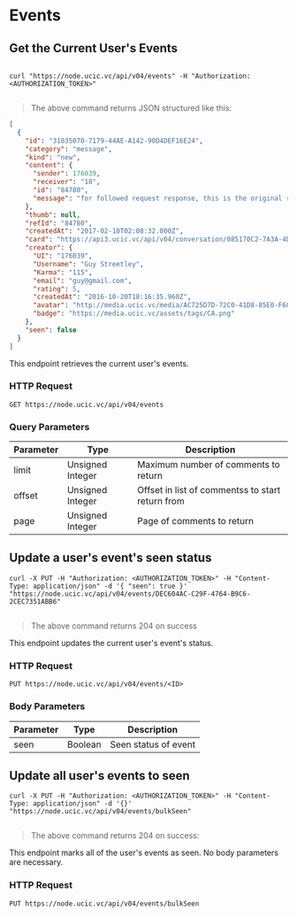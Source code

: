 # Events 

## Get the Current User's Events

```shell

curl "https://node.ucic.vc/api/v04/events" -H "Authorization: <AUTHORIZATION_TOKEN>"
```

```javascript

```

> The above command returns JSON structured like this:

```json
[
  {
    "id": "31035070-7179-44AE-A142-90D4DEF16E24",
    "category": "message",
    "kind": "new",
    "content": {
      "sender": 176039,
      "receiver": "18",
      "id": "84780",
      "message": "for followed request response, this is the original request message"
    },
    "thumb": null,
    "refId": "84780",
    "createdAt": "2017-02-10T02:08:32.000Z",
    "card": "https://api3.ucic.vc/api/v04/conversation/085170C2-7A3A-4DF7-9AF4-6B889DDBF1B9",
    "creator": {
      "UI": "176039",
      "Username": "Guy Streetley",
      "Karma": "115",
      "email": "guy@gmail.com",
      "rating": 5,
      "createdAt": "2016-10-20T18:16:35.960Z",
      "avatar": "http://media.ucic.vc/media/AC725D7D-72C0-41D8-85E0-F602091420D7/thumb.jpg",
      "badge": "https://media.ucic.vc/assets/tags/CA.png"
    },
    "seen": false
  }
]
```

This endpoint retrieves the current user's events.

### HTTP Request

`GET https://node.ucic.vc/api/v04/events`

### Query Parameters

| Parameter | Type             | Description                              |
| --------- | ---------------- | ---------------------------------------- |
| limit     | Unsigned Integer | Maximum number of comments to return     |
| offset    | Unsigned Integer | Offset in list of commentss to start return from |
| page      | Unsigned Integer | Page of comments to return               |

## Update a user's event's seen status

```shell
curl -X PUT -H "Authorization: <AUTHORIZATION_TOKEN>" -H "Content-Type: application/json" -d '{ "seen": true }' "https://node.ucic.vc/api/v04/events/DEC604AC-C29F-4764-B9C6-2CEC7351ABB6" 
```

```javascript

```

> The above command returns 204 on success

This endpoint updates the current user's event's status.

### HTTP Request

`PUT https://node.ucic.vc/api/v04/events/<ID>`

### Body Parameters

| Parameter | Type    | Description          |
| --------- | ------- | -------------------- |
| seen      | Boolean | Seen status of event |

## Update all user's events to seen

```shell
curl -X PUT -H "Authorization: <AUTHORIZATION_TOKEN>" -H "Content-Type: application/json" -d '{}' "https://node.ucic.vc/api/v04/events/bulkSeen" 
```
```javascript

```
> The above command returns 204 on success:

This endpoint marks all of the user's events as seen. No body parameters are necessary.

### HTTP Request

`PUT https://node.ucic.vc/api/v04/events/bulkSeen`